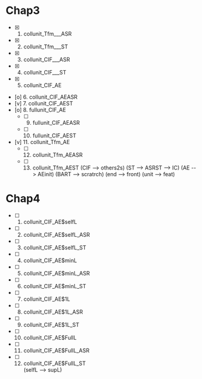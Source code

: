 # Chap3
* [x]    1. collunit_Tfm___ASR
* [x]    2. collunit_Tfm___ST
* [x]    3. collunit_CIF___ASR 
* [x]    4. collunit_CIF___ST  
* [x]    5. collunit_CIF_AE    
  * [o]  6. collunit_CIF_AEASR 
  * [v]  7. collunit_CIF_AEST  
* [o]    8. fullunit_CIF_AE
  * [ ]  9. fullunit_CIF_AEASR
  * [ ] 10. fullunit_CIF_AEST
* [v]   11. collunit_Tfm_AE
  * [ ] 12. collunit_Tfm_AEASR
  * [ ] 13. collunit_Tfm_AEST
(CIF   --> others2s)
(ST    --> ASRST     --> IC)
(AE    --> AEinit)
(BART  --> scratrch)
(end   --> front)
(unit  --> feat)

# Chap4
* [ ]  1. collunit_CIF_AE$selfL   
* [ ]  2. collunit_CIF_AE$selfL_ASR 
* [ ]  3. collunit_CIF_AE$selfL_ST  
* [ ]  4. collunit_CIF_AE$minL     
* [ ]  5. collunit_CIF_AE$minL_ASR 
* [ ]  6. collunit_CIF_AE$minL_ST  
* [ ]  7. collunit_CIF_AE$1L     
* [ ]  8. collunit_CIF_AE$1L_ASR 
* [ ]  9. collunit_CIF_AE$1L_ST  
* [ ] 10. collunit_CIF_AE$FullL     
* [ ] 11. collunit_CIF_AE$FullL_ASR 
* [ ] 12. collunit_CIF_AE$FullL_ST  
(selfL --> supL)
